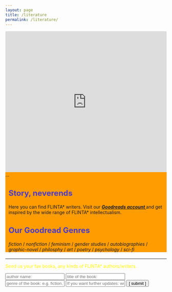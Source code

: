 ```yaml
---
layout: page
title: /literature
permalink: /literature/
---
```

<style>
   
h2 {color:#4C39CA; font-size: 24px;
    }
    
.bodycontents {background-color: #FF9C01;

    }
.maintext {margin: 10px 10px 20px 10px;}

.div-book-month-title{
    font-family: 'Saira Stencil One', cursive;
    font-size: 24px;
    margin: 0px;
}

</style>
  
  
<div class="bodycontents">
   <div class="bookmonth"><iframe left="1px;" right="0px;" border-style: none; width="100%" height="440px;" margin="5px;" frameborder="0" allowfullscreen src="https://commaneverends.github.io/commasmonth/2021-03-book.html"></iframe>...<br/></div>

<div class="maintext">
<h2> Story, neverends </h2>
Here you can find FLINTA* writers. Visit our <span style="font-weight: bold; font-style: italic;"><a href="https://www.goodreads.com/user/show/104617976-commaneverends" target="_blank"> Goodreads account </a></span> and get inspired by the wide range of FLINTA* intellectualism.

<h2>Our Goodread Genres</h2>
<em>fiction</em> / <em>nonfiction</em> / <em>feminism</em> / <em>gender studies</em> / <em>autobiographies</em> / <em>graphic-novel</em> / <em>philosphy</em> / <em>art</em> / <em>poetry</em> / <em>psychology</em> / <em>sci-fi</em>
&nbsp;
</div>

</div>

---
         
<font color='yellow'> Send us your fav books, any kinds of FLINTA* authors/writers. </font> 

<script data-cfasync="false" type="text/javascript" src="form-submission-handler.js"></script>

<form class="gform" method="POST" id="car_request_form" role="form" action="https://script.google.com/macros/s/AKfycbxZYxmzxIl79dR-rQUCo9aGwTDu6YRiD4gfXFWv5w/exec" target="after" onsubmit="close()">
  
<form>
  <input type="text" id="name" name="authorname" placeholder="author name:" autocomplete="off">
  <input type="text" id="title" name="booktitle" placeholder="title of the book:" autocomplete="off">
  <input type="text" id="genre" name="bookgenre" placeholder="genre of the book: e.g. fiction, nonfiction, feminism, gender studies, autobiographies, graphic-novel, philosphy, art, poetry, psychology, sci-fi, other" autocomplete="off">
  <input type="text" id="email" name="subscription" placeholder="If you want further updates: write your email address here" autocomplete="off">  
  <input type="submit" value="[ submit ]" onclick="displayThanks()">  
 
</form>

<iframe id="after" name="after" frameborder="0" onmousewheel="" width="100%" height="0.1" style="background: transparent; border: none;">
</iframe>

<div style="display:none" class="thanks_message">
<span id="span_thanks"> Thanks for your support. See you again! </span>
</div>

<script>
function close() {
    document.querySelector('#after').addEventListener('load', function() {
        window.close();
    });
  }
function displayThanks() {
   var span_Text = document.getElementById("span_thanks").innerText;
   alert (span_Text);
}
</script>
